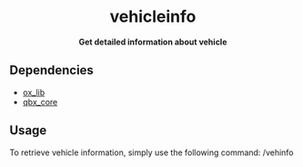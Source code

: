 <h1 align="center">vehicleinfo</h1>

<p align="center">
  <strong>Get detailed information about vehicle</strong>
</p>


## Dependencies
- [ox_lib](https://github.com/overextended/ox_lib)
- [qbx_core](https://github.com/Qbox-project/qbx_core)

## Usage
To retrieve vehicle information, simply use the following command:
/vehinfo
